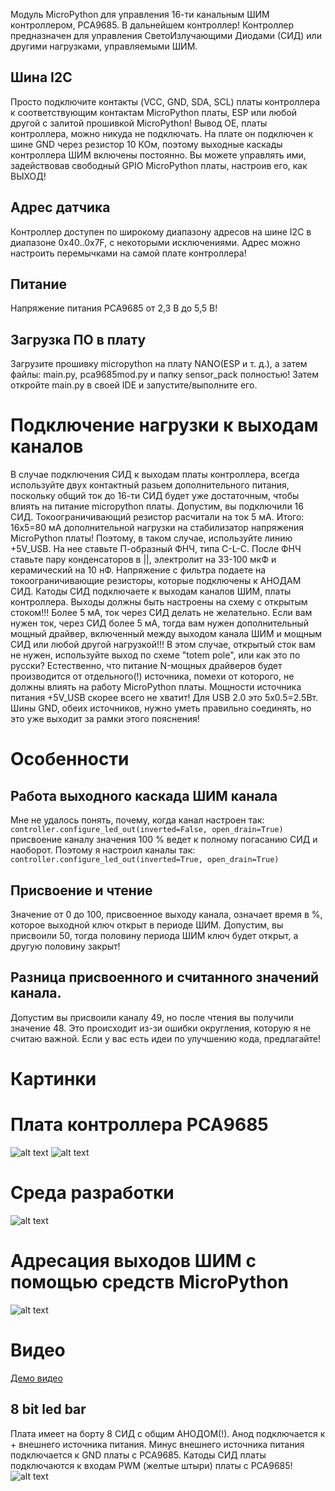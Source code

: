Модуль MicroPython для управления 16-ти канальным ШИМ контроллером, PCA9685. В дальнейшем контроллер!
Контроллер предназначен для управления СветоИзлучающими Диодами (СИД) или другими нагрузками, управляемыми ШИМ.

## Шина I2C
Просто подключите контакты (VCC, GND, SDA, SCL) платы контроллера к соответствующим контактам MicroPython платы, 
ESP или любой другой с залитой прошивкой MicroPython! Вывод OE, платы контроллера, можно никуда не подключать. 
На плате он подключен к шине GND через резистор 10 КОм, поэтому выходные каскады контроллера ШИМ включены постоянно.
Вы можете управлять ими, задействовав свободный GPIO MicroPython платы, настроив его, как ВЫХОД!

## Адрес датчика
Контроллер доступен по широкому диапазону адресов на шине I2C в диапазоне 0x40..0x7F, с некоторыми исключениями.
Адрес можно настроить перемычками на самой плате контроллера! 

## Питание
Напряжение питания PCA9685 от 2,3 В до 5,5 В!

## Загрузка ПО в плату
Загрузите прошивку micropython на плату NANO(ESP и т. д.), а затем файлы: main.py, pca9685mod.py и папку sensor_pack полностью!
Затем откройте main.py в своей IDE и запустите/выполните его.

# Подключение нагрузки к выходам каналов
В случае подключения СИД к выходам платы контроллера, всегда используйте двух контактный разьем дополнительного питания, 
поскольку общий ток до 16-ти СИД будет уже достаточным, чтобы влиять на питание micropython платы. Допустим, вы подключили 16 СИД.
Токоограничивающий резистор расчитали на ток 5 мА. Итого: 16x5=80 мА дополнительной нагрузки на стабилизатор напряжения MicroPython платы!
Поэтому, в таком случае, используйте линию +5V_USB. На нее ставьте П-образный ФНЧ, типа C-L-C. После ФНЧ ставьте пару конденсаторов в ||, 
электролит на 33-100 мкФ и керамический на 10 нФ. Напряжение с фильтра подаете на токоограничивающие резисторы, которые подключены к АНОДАМ СИД.
Катоды СИД подключаете к выходам каналов ШИМ, платы контроллера. Выходы должны быть настроены на схему с открытым стоком!!!
Более 5 мА, ток через СИД делать не желательно. Если вам нужен ток, через СИД более 5 мА, тогда вам нужен дополнительный мощный драйвер,
включенный между выходом канала ШИМ и мощным СИД или любой другой нагрузкой!!! В этом случае, открытый сток вам не нужен, используйте выход по схеме "totem pole", или как это по русски?
Естественно, что питание N-мощных драйверов будет производится от отдельного(!) источника, помехи от которого, не должны влиять на работу MicroPython платы.
Мощности источника питания +5V_USB скорее всего не хватит! Для USB 2.0 это 5х0.5=2.5Вт.
Шины GND, обеих источников, нужно уметь правильно соединять, но это уже выходит за рамки этого пояснения! 

# Особенности
## Работа выходного каскада ШИМ канала
Мне не удалось понять, почему, когда канал настроен так: 
    `controller.configure_led_out(inverted=False, open_drain=True)`
присвоение каналу значения 100 % ведет к полному погасанию СИД и наоборот.
Поэтому я настроил каналы так:
    `controller.configure_led_out(inverted=True, open_drain=True)`
## Присвоение и чтение
Значение от 0 до 100, присвоенное выходу канала, означает время в %, которое выходной ключ открыт в периоде ШИМ.
Допустим, вы присвоили 50, тогда половину периода ШИМ ключ будет открыт, а другую половину закрыт!
## Разница присвоенного и считанного значений канала.
Допустим вы присвоили каналу 49, но после чтения вы получили значение 48. Это происходит из-зи ошибки округления, 
которую я не считаю важной. Если у вас есть идеи по улучшению кода, предлагайте!

# Картинки
# Плата контроллера PCA9685
![alt text](https://github.com/octaprog7/pca9685/blob/master/pics/board.jpg)
![alt text](https://github.com/octaprog7/pca9685/blob/master/pics/board_with_usb.jpg)
# Среда разработки
![alt text](https://github.com/octaprog7/pca9685/blob/master/pics/ide_pca9685.png)
# Адресация выходов ШИМ с помощью средств MicroPython
![alt text](https://github.com/octaprog7/pca9685/blob/master/pics/channels_access.png)

# Видео
[Демо видео](https://youtu.be/RDoE17OjMUU)
## 8 bit led bar
Плата имеет на борту 8 СИД с общим АНОДОМ(!). Анод подключается к + внешнего источника питания. Минус внешнего источника 
питания подключается к GND платы c PCA9685. Катоды СИД платы подключаются к входам PWM (желтые штыри) платы c PCA9685! 
![alt text](https://github.com/octaprog7/pca9685/blob/master/pics/8bit_led_bar.png)